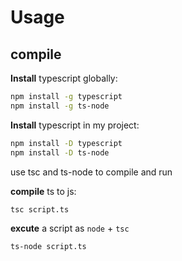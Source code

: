 # Usage

## compile

**Install** typescript globally:

```bash
npm install -g typescript
npm install -g ts-node
```

**Install** typescript in my project:

```bash
npm install -D typescript
npm install -D ts-node
```

use tsc and ts-node to compile and run

**compile** ts to js:

```bash
tsc script.ts
```

**excute** a script as `node` + `tsc`

```bash
ts-node script.ts
```
